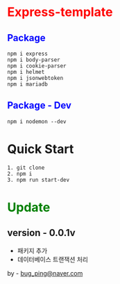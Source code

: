 # <span style="color:red">Express-template</span>


## <span style="color:blue">Package</span>
```
npm i express
npm i body-parser
npm i cookie-parser
npm i helmet
npm i jsonwebtoken
npm i mariadb
```

## <span style="color:blue">Package - Dev</span>
```
npm i nodemon --dev
```

# Quick Start
```
1. git clone
2. npm i
3. npm run start-dev
```

# <span style="color:green">Update</span>
## version - 0.0.1v
 - 패키지 추가
 - 데이터베이스 트랜잭션 처리

by - bug_ping@naver.com